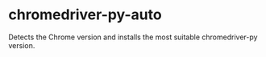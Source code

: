 # chromedriver-py-auto
Detects the Chrome version and installs the most suitable chromedriver-py version.

